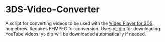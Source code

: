 # 3DS-Video-Converter
A script for converting videos to be used with the [Video Player for 3DS](https://github.com/Core-2-Extreme/Video_player_for_3DS) homebrew.
Requires FFMPEG for conversion.
Uses [yt-dlp](https://github.com/yt-dlp/yt-dlp) for downloading YouTube videos. yt-dlp will be downloaded automatically if needed.
